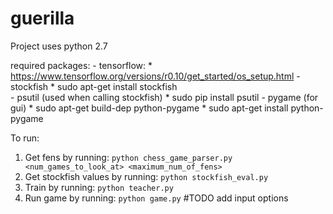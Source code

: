# guerilla
Project uses python 2.7

required packages:
    - tensorflow:
        * https://www.tensorflow.org/versions/r0.10/get_started/os_setup.html
    - stockfish
        * sudo apt-get install stockfish  
    - psutil (used when calling stockfish)
        * sudo pip install psutil
    - pygame (for gui)
    	* sudo apt-get build-dep python-pygame 
    	* sudo apt-get install python-pygame

To run:
1. Get fens by running: `python chess_game_parser.py <num_games_to_look_at> <maximum_num_of_fens>`  
2. Get stockfish values by running: `python stockfish_eval.py`
3. Train by running: `python teacher.py`
4. Run game by running: `python game.py` #TODO add input options

